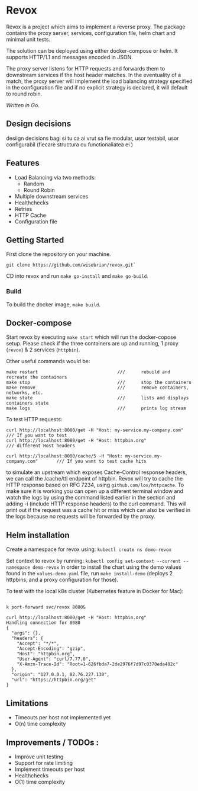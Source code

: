 # Revox

Revox is a project which aims to implement a reverse proxy. The package contains the proxy server, services, configuration file, helm chart and minimal unit tests.

The solution can be deployed using either docker-compose or helm.
It supports HTTP/1.1 and messages encoded in JSON.

The proxy server listens for HTTP requests and forwards them to downstream services if the host header matches. In the eventuality of a match, the proxy server will implement the load balancing strategy specified in the configuration file and if no explicit strategy is declared, it will default to round robin.

*Written in Go.*

## Design decisions

desiign decisions bagi si tu ca ai vrut sa fie modular, usor testabil, usor configurabil (fiecare structura cu functionaliatea ei )

## Features
- Load Balancing via two methods:
  - Random 
  - Round Robin
- Multiple downstream services
- Healthchecks
- Retries
- HTTP Cache
- Configuration file




## Getting Started

First clone the repository on your machine.

```
git clone https://github.com/wisebrian/revox.git`
```

CD into revox and run `make go-install` and `make go-build`.



### Build

To build the docker image, `make build`.



## Docker-compose

Start revox by executing `make start` which will run the docker-copose setup. Please check if the three containers are up and running, 1 proxy (`revox`) & 2 services (`httpbin`).

Other useful commands would be:

```
make restart                              ///      rebuild and recreate the containers
make stop                                 ///      stop the containers
make remove                               ///      remove containers, networks, etc.
make state                                ///      lists and displays containers state
make logs                                 ///      prints log stream
```


To test HTTP requests:
```
curl http://localhost:8080/get -H "Host: my-service.my-company.com"           /// If you want to test
curl http://localhost:8080/get -H "Host: httpbin.org"                         /// different Host headers

curl http://localhost:8080/cache/5 -H "Host: my-service.my-company.com"       /// If you want to test cache hits

```
to simulate an upstream which exposes Cache-Control response headers, we can call the /cache/ttl endpoint of httpbin. Revox will try to cache the HTTP response based on RFC 7234, using `github.com/lox/httpcache`.
To make sure it is working you can open up a different terminal window and
watch the logs by using the command listed earlier in the section and adding -i (include HTTP response headers) to the curl command. This will print out if the request was a cache hit or miss which can also be verified in the logs because no requests will be forwarded by the proxy.



## Helm installation


Create a namespace for revox using: `kubectl create ns demo-revox`

Set context to revox by running: `kubectl config set-context --current --namespace demo-revox`
In order to install the chart using the demo values found in the `values-demo.yaml` file, run
`make install-demo` (deploys 2 httpbins, and a proxy configuration for those).

To test with the local k8s cluster (Kubernetes feature in Docker for Mac):
```

k port-forward svc/revox 8080&

curl http://localhost:8080/get -H "Host: httpbin.org"
Handling connection for 8080
{
  "args": {},
  "headers": {
    "Accept": "*/*",
    "Accept-Encoding": "gzip",
    "Host": "httpbin.org",
    "User-Agent": "curl/7.77.0",
    "X-Amzn-Trace-Id": "Root=1-626fbda7-2de2976f7d97c0370eda402c"
  },
  "origin": "127.0.0.1, 82.76.227.130",
  "url": "https://httpbin.org/get"
}

```


## Limitations


- Timeouts per host not implemented yet
- O(n) time complexity



## Improvements / TODOs :


- Improve unit testing
- Support for rate limiting
- Implement timeouts per host
- Healthchecks
- O(1) time complexity